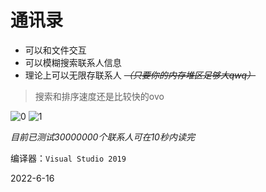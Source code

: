 # 通讯录

* 可以和文件交互
* 可以模糊搜索联系人信息
* 理论上可以无限存联系人 *~~（只要你的内存堆区足够大qwq）~~*

> 搜索和排序速度还是比较快的ovo

![0](https://user-images.githubusercontent.com/54425164/174436057-e6a02ee3-1277-4892-8397-ee10e22c711b.png)
![1](https://user-images.githubusercontent.com/54425164/174436056-3da17fb3-33c4-41bb-9bc2-7683cb149c32.png)

*目前已测试30000000个联系人可在10秒内读完*

编译器：`Visual Studio 2019`

2022-6-16
